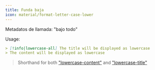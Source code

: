 ```yaml
---
title: Funda baja
icon: material/format-letter-case-lower
---
```


Metadatos de llamada: "bajo todo"

Usage:

```md
> [!info|lowercase-all] The title will be displayed as lowercase
> The content will be displayed as lowercase
```
> Shorthand for both ["lowercase-content"](../content-styling/page-5.md)
> and ["lowercase-title"](../title-styling/page-15.md)
